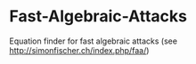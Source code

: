 # Fast-Algebraic-Attacks
Equation finder for fast algebraic attacks (see http://simonfischer.ch/index.php/faa/)
